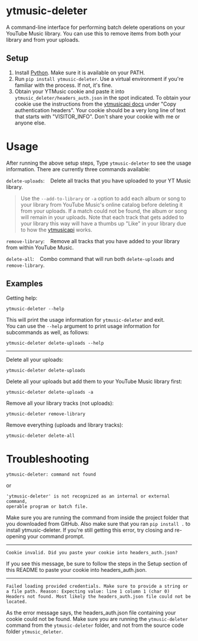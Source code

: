 # ytmusic-deleter
A command-line interface for performing batch delete operations on your YouTube Music library. You can use this to remove items from both your library and from your uploads.

## Setup
1. Install [Python](https://www.python.org/downloads/). Make sure it is available on your PATH.
1. Run `pip install ytmusic-deleter`. Use a virtual environment if you're familiar with the process. If not, it's fine.
1. Obtain your YTMusic cookie and paste it into `ytmusic_deleter/headers_auth.json` in the spot indicated. To obtain your cookie use the instructions from the [ytmusicapi docs](https://ytmusicapi.readthedocs.io/en/latest/setup.html) under "Copy authentication headers". Your cookie should be a very long line of text that starts with "VISITOR_INFO". Don't share your cookie with me or anyone else.

# Usage
After running the above setup steps, Type `ytmusic-deleter` to see the usage information. There are currently three commands available:

`delete-uploads`:&nbsp;&nbsp;&nbsp;&nbsp;Delete all tracks that you have uploaded to your YT Music library.  

>Use the `--add-to-library` or `-a` option to add each album or song to your library from YouTube Music's online catalog before deleting it from your uploads. If a match could not be found, the album or song will remain in your uploads. Note that each track that gets added to your library this way will have a thumbs up "Like" in your library due to how the [ytmusicapi](https://github.com/sigma67/ytmusicapi/) works.

`remove-library`:&nbsp;&nbsp;&nbsp;&nbsp;Remove all tracks that you have added to your library from within YouTube Music.  

`delete-all`:&nbsp;&nbsp;&nbsp;&nbsp;Combo command that will run both `delete-uploads` and `remove-library`.
## Examples

Getting help:
```
ytmusic-deleter --help
```
This will print the usage information for `ytmusic-deleter` and exit.  
You can use the `--help` argument to print usage information for subcommands as well, as follows:
```
ytmusic-deleter delete-uploads --help
```
---
Delete all your uploads:
```
ytmusic-deleter delete-uploads
```
Delete all your uploads but add them to your YouTube Music library first:
```
ytmusic-deleter delete-uploads -a
```
Remove all your library tracks (not uploads):
```
ytmusic-deleter remove-library
```
Remove everything (uploads and library tracks):
```
ytmusic-deleter delete-all
```

# Troubleshooting
```
ytmusic-deleter: command not found
```
or
```
'ytmusic-deleter' is not recognized as an internal or external command,
operable program or batch file.
```
Make sure you are running the command from inside the project folder that you downloaded from GitHub. Also make sure that you ran `pip install .` to install ytmusic-deleter. If you're still getting this error, try closing and re-opening your command prompt.

---
```
Cookie invalid. Did you paste your cookie into headers_auth.json?
```
If you see this message, be sure to follow the steps in the Setup section of this README to paste your cookie into headers_auth.json.

---
```
Failed loading provided credentials. Make sure to provide a string or a file path. Reason: Expecting value: line 1 column 1 (char 0)
Headers not found. Most likely the headers_auth.json file could not be located.
```
As the error message says, the headers_auth.json file containing your cookie could not be found. Make sure you are running the `ytmusic-deleter` command from the `ytmusic-deleter` folder, and not from the source code folder `ytmusic_deleter`.
